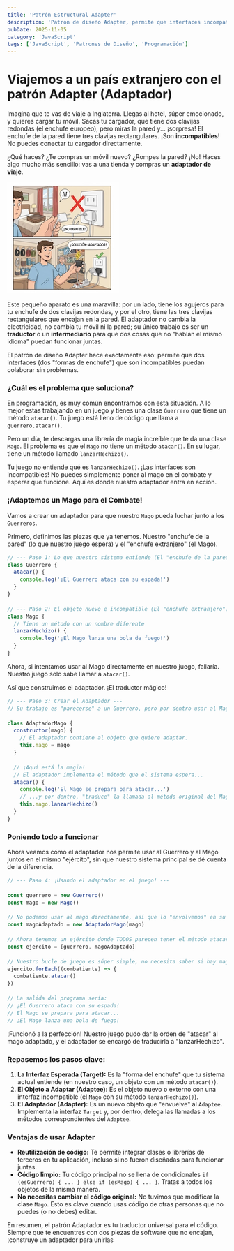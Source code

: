 ```yaml
---
title: 'Patrón Estructural Adapter'
description: 'Patrón de diseño Adapter, permite que interfaces incompatibles trabajen juntas.'
pubDate: 2025-11-05
category: 'JavaScript'
tags: ['JavaScript', 'Patrones de Diseño', 'Programación']
---
```


# Viajemos a un país extranjero con el patrón Adapter (Adaptador)

Imagina que te vas de viaje a Inglaterra. Llegas al hotel, súper emocionado, y quieres cargar tu móvil. Sacas tu cargador, que tiene dos clavijas redondas (el enchufe europeo), pero miras la pared y... ¡sorpresa! El enchufe de la pared tiene tres clavijas rectangulares. ¡Son **incompatibles**! No puedes conectar tu cargador directamente.

¿Qué haces? ¿Te compras un móvil nuevo? ¿Rompes la pared? ¡No! Haces algo mucho más sencillo: vas a una tienda y compras un **adaptador de viaje**.

![adaptador de viaje](/public/adaptador.webp)

Este pequeño aparato es una maravilla: por un lado, tiene los agujeros para tu enchufe de dos clavijas redondas, y por el otro, tiene las tres clavijas rectangulares que encajan en la pared. El adaptador no cambia la electricidad, no cambia tu móvil ni la pared; su único trabajo es ser un **traductor** o un **intermediario** para que dos cosas que no "hablan el mismo idioma" puedan funcionar juntas.

El patrón de diseño Adapter hace exactamente eso: permite que dos interfaces (dos "formas de enchufe") que son incompatibles puedan colaborar sin problemas.

### ¿Cuál es el problema que soluciona?

En programación, es muy común encontrarnos con esta situación. A lo mejor estás trabajando en un juego y tienes una clase `Guerrero` que tiene un método `atacar()`. Tu juego está lleno de código que llama a `guerrero.atacar()`.

Pero un día, te descargas una librería de magia increíble que te da una clase `Mago`. El problema es que el `Mago` no tiene un método `atacar()`. En su lugar, tiene un método llamado `lanzarHechizo()`.

Tu juego no entiende qué es `lanzarHechizo()`. ¡Las interfaces son incompatibles! No puedes simplemente poner al mago en el combate y esperar que funcione. Aquí es donde nuestro adaptador entra en acción.

### ¡Adaptemos un Mago para el Combate!

Vamos a crear un adaptador para que nuestro `Mago` pueda luchar junto a los `Guerreros`.

Primero, definimos las piezas que ya tenemos. Nuestro "enchufe de la pared" (lo que nuestro juego espera) y el "enchufe extranjero" (el Mago).

```javascript
// --- Paso 1: Lo que nuestro sistema entiende (El "enchufe de la pared") ---
class Guerrero {
  atacar() {
    console.log('¡El Guerrero ataca con su espada!')
  }
}

// --- Paso 2: El objeto nuevo e incompatible (El "enchufe extranjero") ---
class Mago {
  // Tiene un método con un nombre diferente
  lanzarHechizo() {
    console.log('¡El Mago lanza una bola de fuego!')
  }
}
```

Ahora, si intentamos usar al Mago directamente en nuestro juego, fallaría. Nuestro juego solo sabe llamar a `atacar()`.

Así que construimos el adaptador. ¡El traductor mágico!

```javascript
// --- Paso 3: Crear el Adaptador ---
// Su trabajo es "parecerse" a un Guerrero, pero por dentro usar al Mago.

class AdaptadorMago {
  constructor(mago) {
    // El adaptador contiene al objeto que quiere adaptar.
    this.mago = mago
  }

  // ¡Aquí está la magia!
  // El adaptador implementa el método que el sistema espera...
  atacar() {
    console.log('El Mago se prepara para atacar...')
    // ...y por dentro, "traduce" la llamada al método original del Mago.
    this.mago.lanzarHechizo()
  }
}
```

### Poniendo todo a funcionar

Ahora veamos cómo el adaptador nos permite usar al Guerrero y al Mago juntos en el mismo "ejército", sin que nuestro sistema principal se dé cuenta de la diferencia.

```javascript
// --- Paso 4: ¡Usando el adaptador en el juego! ---

const guerrero = new Guerrero()
const mago = new Mago()

// No podemos usar al mago directamente, así que lo "envolvemos" en su adaptador.
const magoAdaptado = new AdaptadorMago(mago)

// Ahora tenemos un ejército donde TODOS parecen tener el método atacar().
const ejercito = [guerrero, magoAdaptado]

// Nuestro bucle de juego es súper simple, no necesita saber si hay magos o no.
ejercito.forEach((combatiente) => {
  combatiente.atacar()
})

// La salida del programa sería:
// ¡El Guerrero ataca con su espada!
// El Mago se prepara para atacar...
// ¡El Mago lanza una bola de fuego!
```

¡Funcionó a la perfección! Nuestro juego pudo dar la orden de "atacar" al mago adaptado, y el adaptador se encargó de traducirla a "lanzarHechizo".

### Repasemos los pasos clave:

1.  **La Interfaz Esperada (Target):** Es la "forma del enchufe" que tu sistema actual entiende (en nuestro caso, un objeto con un método `atacar()`).
2.  **El Objeto a Adaptar (Adaptee):** Es el objeto nuevo o externo con una interfaz incompatible (el `Mago` con su método `lanzarHechizo()`).
3.  **El Adaptador (Adapter):** Es un nuevo objeto que "envuelve" al `Adaptee`. Implementa la interfaz `Target` y, por dentro, delega las llamadas a los métodos correspondientes del `Adaptee`.

### Ventajas de usar Adapter

- **Reutilización de código:** Te permite integrar clases o librerías de terceros en tu aplicación, incluso si no fueron diseñadas para funcionar juntas.
- **Código limpio:** Tu código principal no se llena de condicionales `if (esGuerrero) { ... } else if (esMago) { ... }`. Tratas a todos los objetos de la misma manera.
- **No necesitas cambiar el código original:** No tuvimos que modificar la clase `Mago`. Esto es clave cuando usas código de otras personas que no puedes (o no debes) editar.

En resumen, el patrón Adaptador es tu traductor universal para el código. Siempre que te encuentres con dos piezas de software que no encajan, ¡construye un adaptador para unirlas
